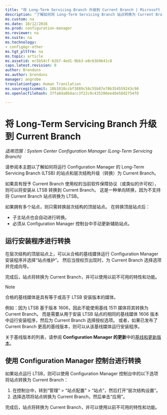 ```yaml
---
title: "将 Long-Term Servicing Branch 升级到 Current Branch | Microsoft Docs"
description: "了解如何将 Long-Term Servicing Branch 站点转换为 Current Branch 站点。"
ms.custom: na
ms.date: 10/12/2016
ms.prod: configuration-manager
ms.reviewer: na
ms.suite: na
ms.technology:
- configmgr-other
ms.tgt_pltfrm: na
ms.topic: article
ms.assetid: ec5b54cf-62b7-4ed1-9bb3-e8c63b9641c8
caps.latest.revision: 0
author: Brenduns
ms.author: brenduns
manager: angrobe
translationtype: Human Translation
ms.sourcegitcommit: 10b1010ccbf3889c58c55b87e70b354559243c90
ms.openlocfilehash: 37fa8da8b4acc3f22c9c435206eedde58d2754f0

---
```



# <a name="upgrade-the-long-term-servicing-branch-to-the-current-branch"></a>将 Long-Term Servicing Branch 升级到 Current Branch

*适用范围：System Center Configuration Manager (Long-Term Servicing Branch)*

请参阅本主题以了解如何将运行 Configuration Manager 的 Long-Term Servicing Branch (LTSB) 的站点和层次结构升级（转换）为 Current Branch。

如果具有授予 Current Branch 使用权的当前软件保障协议（或类似的许可权），则可以将安装从 LTSB 转换到 Current Branch。  这是一种单向转换，因为不支持将 Current Branch 站点转换为 LTSB。

如果拥有多个站点，则只需转换层次结构的顶层站点。 在转换顶层站点后：
- 子主站点也会自动进行转换。
-   必须从 Configuration Manager 控制台中手动更新辅助站点。

## <a name="run-setup-to-convert"></a>运行安装程序进行转换
在层次结构的顶层站点上，可以从合格的基线媒体运行 Configuration Manager 安装程序并选择“站点维护”。  然后当授权页出现时，为 Current Branch 选择选项并完成向导。

完成后，站点将转换为 Current Branch，并可以使用以前不可用的特性和功能。

> [!NOTE]  
> 合格的基线媒体是具有等于或高于 LTSB 安装版本的媒体。

例如：因为 LTSB 基于版本 1606，因此不能使用基线 1511 媒体将其转换为 Current Branch。 而是需要从用于安装 LTSB 站点的相同的基线媒体 1606 版本中运行安装程序，然后为 Current Branch 选择授权选项。  或者，如果已发布了 Current Branch 更高的基线版本，则可以从该基线媒体运行安装程序。

关于基线版本的列表，请参阅 **Configuration Manager 的更新**中的[基线和更新版本](/sccm/core/servers/manage/updates)。

## <a name="use-the-configuration-manager-console-to-convert"></a>使用 Configuration Manager 控制台进行转换
如果站点运行 LTSB，则可以使用 Configuration Manager 控制台中的以下选项将站点转换为 Current Branch：

 1. 在控制台中，转到“管理” > “站点配置” > “站点”，然后打开“层次结构设置”。  
 2. 选择选项将站点转换为 Current Branch，然后单击“应用”。  

完成后，站点将转换为 Current Branch，并可以使用以前不可用的特性和功能。



<!--HONumber=Dec16_HO3-->


